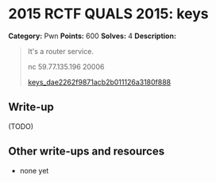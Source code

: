 # 2015 RCTF QUALS 2015: keys

**Category:** Pwn
**Points:** 600
**Solves:** 4
**Description:**

> It's a router service.
> 
> nc 59.77.135.196 20006
> 
> 
> [keys_dae2262f9871acb2b011126a3180f888](./keys_dae2262f9871acb2b011126a3180f888)


## Write-up

(TODO)

## Other write-ups and resources

* none yet
